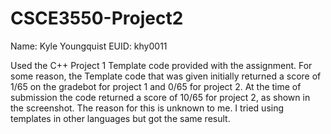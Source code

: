 # CSCE3550-Project2

Name: Kyle Youngquist
EUID: khy0011

Used the C++ Project 1 Template code provided with the assignment. For some reason, the Template code that was given initially returned a score of 1/65 on the gradebot for project 1 and 0/65 for project 2. At the time of submission the code returned a score of 10/65 for project 2, as shown in the screenshot. The reason for this is unknown to me. I tried using templates in other languages but got the same result.
